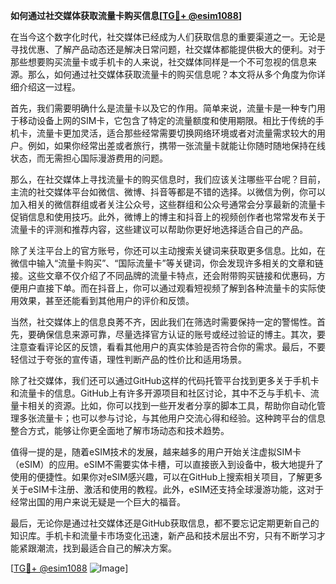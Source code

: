 **如何通过社交媒体获取流量卡购买信息[[TG💪+ @esim1088](https://t.me/s/esim1088)]**

在当今这个数字化时代，社交媒体已经成为人们获取信息的重要渠道之一。无论是寻找优惠、了解产品动态还是解决日常问题，社交媒体都能提供极大的便利。对于那些想要购买流量卡或手机卡的人来说，社交媒体同样是一个不可忽视的信息来源。那么，如何通过社交媒体获取流量卡的购买信息呢？本文将从多个角度为你详细介绍这一过程。

首先，我们需要明确什么是流量卡以及它的作用。简单来说，流量卡是一种专门用于移动设备上网的SIM卡，它包含了特定的流量额度和使用期限。相比于传统的手机卡，流量卡更加灵活，适合那些经常需要切换网络环境或者对流量需求较大的用户。例如，如果你经常出差或者旅行，携带一张流量卡就能让你随时随地保持在线状态，而无需担心国际漫游费用的问题。

那么，在社交媒体上寻找流量卡的购买信息时，我们应该关注哪些平台呢？目前，主流的社交媒体平台如微信、微博、抖音等都是不错的选择。以微信为例，你可以加入相关的微信群组或者关注公众号，这些群组和公众号通常会分享最新的流量卡促销信息和使用技巧。此外，微博上的博主和抖音上的视频创作者也常常发布关于流量卡的评测和推荐内容，这些建议可以帮助你更好地选择适合自己的产品。

除了关注平台上的官方账号，你还可以主动搜索关键词来获取更多信息。比如，在微信中输入“流量卡购买”、“国际流量卡”等关键词，你会发现许多相关的文章和链接。这些文章不仅介绍了不同品牌的流量卡特点，还会附带购买链接和优惠码，方便用户直接下单。而在抖音上，你可以通过观看短视频了解到各种流量卡的实际使用效果，甚至还能看到其他用户的评价和反馈。

当然，社交媒体上的信息良莠不齐，因此我们在筛选时需要保持一定的警惕性。首先，要确保信息来源可靠，尽量选择官方认证的账号或经过验证的博主。其次，要注意查看评论区的反馈，看看其他用户的真实体验是否符合你的需求。最后，不要轻信过于夸张的宣传语，理性判断产品的性价比和适用场景。

除了社交媒体，我们还可以通过GitHub这样的代码托管平台找到更多关于手机卡和流量卡的信息。GitHub上有许多开源项目和社区讨论，其中不乏与手机卡、流量卡相关的资源。比如，你可以找到一些开发者分享的脚本工具，帮助你自动化管理多张流量卡；也可以参与讨论，与其他用户交流心得和经验。这种跨平台的信息整合方式，能够让你更全面地了解市场动态和技术趋势。

值得一提的是，随着eSIM技术的发展，越来越多的用户开始关注虚拟SIM卡（eSIM）的应用。eSIM不需要实体卡槽，可以直接嵌入到设备中，极大地提升了使用的便捷性。如果你对eSIM感兴趣，可以在GitHub上搜索相关项目，了解更多关于eSIM卡注册、激活和使用的教程。此外，eSIM还支持全球漫游功能，这对于经常出国的用户来说无疑是一个巨大的福音。

最后，无论你是通过社交媒体还是GitHub获取信息，都不要忘记定期更新自己的知识库。手机卡和流量卡市场变化迅速，新产品和技术层出不穷，只有不断学习才能紧跟潮流，找到最适合自己的解决方案。

[[TG💪+ @esim1088](https://t.me/s/esim1088) ![Image](https://i.postimg.cc/4NQfJmqS/Snipaste-2025-05-13-00-14-12.png)]